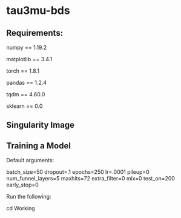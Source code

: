 # tau3mu-bds

## Requirements:

numpy == 1.19.2

matplotlib == 3.4.1

torch == 1.8.1

pandas == 1.2.4

tqdm == 4.60.0

sklearn == 0.0

## Singularity Image


## Training a Model

Default arguments:

batch_size=50
dropout=.1
epochs=250
lr=.0001
pileup=0
num_funnel_layers=5
maxhits=72
extra_filter=0
mix=0
test_on=200
early_stop=0

Run the following:

cd Working



